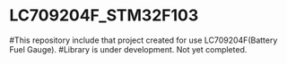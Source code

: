 # LC709204F_STM32F103
#This repository include that project created for use LC709204F(Battery Fuel Gauge).
#Library is under development. Not yet completed.
